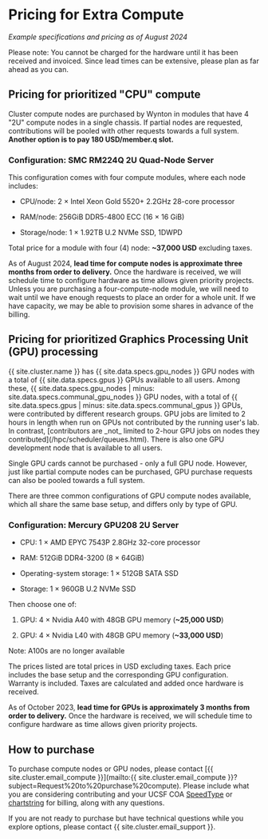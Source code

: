 # Pricing for Extra Compute

_Example specifications and pricing as of August 2024_

Please note: You cannot be charged for the hardware until it has been received and invoiced. Since lead times can be extensive, please plan as far ahead as you can. 


## Pricing for prioritized "CPU" compute

Cluster compute nodes are purchased by Wynton in modules that have 4 "2U" compute nodes in a single chassis. If partial nodes are requested, contributions will be pooled with other requests towards a full system. **Another option is to pay 180 USD/member.q slot.**


### Configuration: SMC RM224Q 2U Quad-Node Server

This configuration comes with four compute modules, where each node includes:

* CPU/node: 2 × Intel Xeon Gold 5520+ 2.2GHz 28-core processor 

* RAM/node: 256GiB DDR5-4800 ECC (16 × 16 GiB)

* Storage/node: 1 × 1.92TB U.2 NVMe SSD, 1DWPD

Total price for a module with four (4) node: **~37,000 USD** excluding taxes.

As of August 2024, **lead time for compute nodes is approximate three months from order to delivery.** Once the hardware is received, we will schedule time to configure hardware as time allows given priority projects. Unless you are purchasing a four-compute-node module, we will need to wait until we have enough requests to place an order for a whole unit. If we have capacity, we may be able to provision some shares in advance of the billing. 

## Pricing for prioritized Graphics Processing Unit (GPU) processing

<div class="alert alert-info" role="alert" markdown="1">
{{ site.cluster.name }} has {{ site.data.specs.gpu_nodes }} GPU nodes with a total of {{ site.data.specs.gpus }} GPUs available to all users. Among these, {{ site.data.specs.gpu_nodes | minus: site.data.specs.communal_gpu_nodes }} GPU nodes, with a total of {{ site.data.specs.gpus | minus: site.data.specs.communal_gpus }} GPUs, were contributed by different research groups. GPU jobs are limited to 2 hours in length when run on GPUs not contributed by the running user's lab.  In contrast, [contributors are _not_ limited to 2-hour GPU jobs on nodes they contributed](/hpc/scheduler/queues.html). There is also one GPU development node that is available to all users.
</div>

Single GPU cards cannot be purchased - only a full GPU node. However, just like partial compute nodes can be purchased, GPU purchase requests can also be pooled towards a full system. 

There are three common configurations of GPU compute nodes available, which all share the same base setup, and differs only by type of GPU.

### Configuration: Mercury GPU208 2U Server

* CPU: 1 × AMD EPYC 7543P 2.8GHz 32-core processor

* RAM: 512GiB DDR4-3200 (8 × 64GiB)

* Operating-system storage: 1 × 512GB SATA SSD

* Storage: 1 × 960GB U.2 NVMe SSD

Then choose one of:

1. GPU: 4 × Nvidia A40 with 48GB GPU memory (**~25,000 USD**) 

2. GPU: 4 × Nvidia L40 with 48GB GPU memory (**~33,000 USD**)

Note: A100s are no longer available

The prices listed are total prices in USD excluding taxes.  Each price includes the base setup and the corresponding GPU configuration. Warranty is included.  Taxes are calculated and added once hardware is received.

As of October 2023, **lead time for GPUs is approximately 3 months from order to delivery.**  Once the hardware is received, we will schedule time to configure hardware as time allows given priority projects.  


## How to purchase

To purchase compute nodes or GPU nodes, please contact [{{ site.cluster.email_compute }}](mailto:{{ site.cluster.email_compute }}?subject=Request%20to%20purchase%20compute). Please include what you are considering contributing and your UCSF COA [SpeedType] or [chartstring] for billing, along with any questions.

If you are not ready to purchase but have technical questions while you explore options, please contact {{ site.cluster.email_support }}. 

[SpeedType]: https://controller.ucsf.edu/how-to-guides/accounting-reporting/using-ucsf-chart-accounts
[chartstring]: https://controller.ucsf.edu/how-to-guides/accounting-reporting/using-ucsf-chart-accounts
